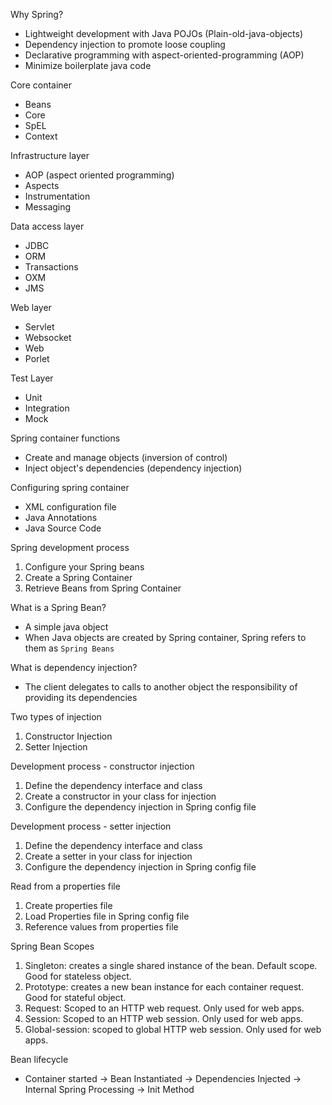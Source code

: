 Why Spring? 
- Lightweight development with Java POJOs (Plain-old-java-objects)
- Dependency injection to promote loose coupling
- Declarative programming with aspect-oriented-programming (AOP)
- Minimize boilerplate java code

Core container 
- Beans
- Core 
- SpEL 
- Context

Infrastructure layer 
- AOP (aspect oriented programming)
- Aspects
- Instrumentation   
- Messaging

Data access layer 
- JDBC 
- ORM
- Transactions
- OXM
- JMS


Web layer 
- Servlet 
- Websocket
- Web
- Porlet

Test Layer
- Unit 
- Integration 
- Mock


Spring container functions
- Create and manage objects (inversion of control)
- Inject object's dependencies (dependency injection)


Configuring spring container 
- XML configuration file 
- Java Annotations 
- Java Source Code

Spring development process
1. Configure your Spring beans 
2. Create a Spring Container 
3. Retrieve Beans from Spring Container

What is a Spring Bean?
- A simple java object
- When Java objects are created by Spring container, Spring refers to them as ``Spring Beans``   

What is dependency injection? 
- The client delegates to calls to another object the responsibility of providing its dependencies


Two types of injection 
1. Constructor Injection 
2. Setter Injection


Development process - constructor injection 
1. Define the dependency interface and class 
2. Create a constructor in your class for injection 
3. Configure the dependency injection in Spring config file

Development process - setter injection 
1. Define the dependency interface and class 
2. Create a setter in your class for injection
3. Configure the dependency injection in Spring config file

Read from a properties file 
1. Create properties file 
2. Load Properties file in Spring config file 
3. Reference values from properties file 

Spring Bean Scopes 
1. Singleton: creates a single shared instance of the bean. Default scope. Good for stateless object. 
2. Prototype: creates a new bean instance for each container request. Good for stateful object. 
3. Request: Scoped to an HTTP web request. Only used for web apps. 
4. Session: Scoped to an HTTP web session. Only used for web apps.
5. Global-session: scoped to global HTTP web session. Only used for web apps.


Bean lifecycle 
- Container started -> Bean Instantiated -> Dependencies Injected -> Internal Spring Processing -> Init Method
